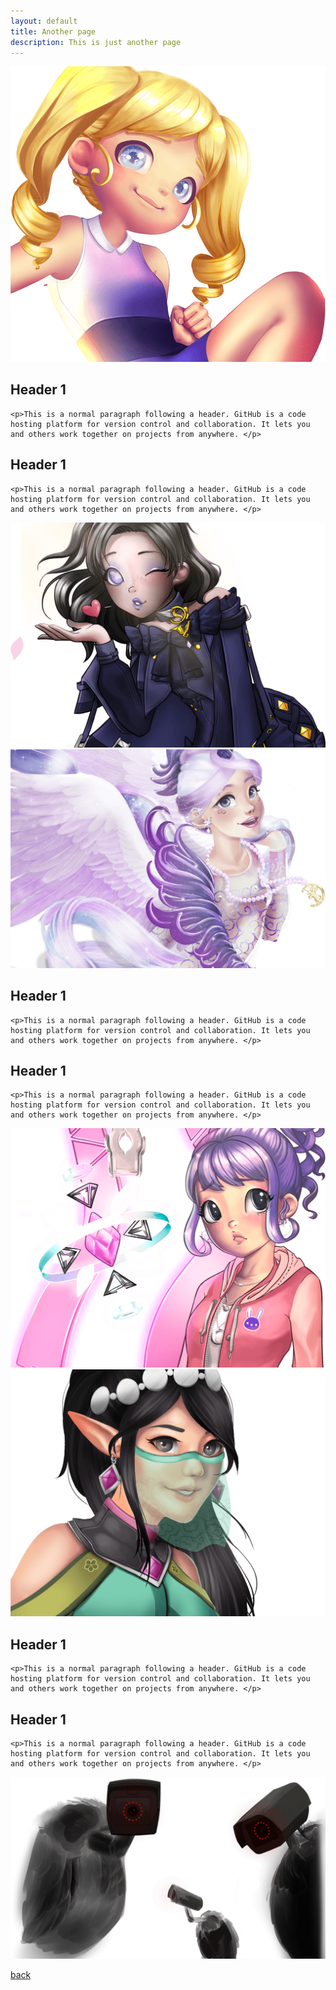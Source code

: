 ```yaml
---
layout: default
title: Another page
description: This is just another page
---
```



<div class="block image1 imagefix animate">
  <img class="imagesize" src="assets/css/layer1.png">
  <div class="text">
    <h2>Header 1</h2>

    <p>This is a normal paragraph following a header. GitHub is a code hosting platform for version control and collaboration. It lets you and others work together on projects from anywhere. </p>
  </div>
</div>

<div class="block image4 imagefix animate">
  <div class="text">
    <h2>Header 1</h2>

    <p>This is a normal paragraph following a header. GitHub is a code hosting platform for version control and collaboration. It lets you and others work together on projects from anywhere. </p>
  </div>
  <img class="imagesize" src="assets/css/layer4.png">
</div>

<div class="block image2 imagefix animate">

  <img class="imagesize" src="assets/css/layer2.png">
  <div class="text">
    <h2>Header 1</h2>

    <p>This is a normal paragraph following a header. GitHub is a code hosting platform for version control and collaboration. It lets you and others work together on projects from anywhere. </p>
  </div>
  
</div>

<div class="block image5 imagefix animate">
  <div class="text">
    <h2>Header 1</h2>

    <p>This is a normal paragraph following a header. GitHub is a code hosting platform for version control and collaboration. It lets you and others work together on projects from anywhere. </p>
  </div>
  <img class="imagesize" src="assets/css/layer5.png">
</div>

<div class="block image3 imagefix animate">

  <img class="imagesize" src="assets/css/layer3.png">
  <div class="text">
    <h2>Header 1</h2>

    <p>This is a normal paragraph following a header. GitHub is a code hosting platform for version control and collaboration. It lets you and others work together on projects from anywhere. </p>
  </div>

</div>

<div class="block image6 imagefix animate">
  <div class="text">
    <h2>Header 1</h2>

    <p>This is a normal paragraph following a header. GitHub is a code hosting platform for version control and collaboration. It lets you and others work together on projects from anywhere. </p>
  </div>
  <img class="imagesize" src="assets/css/layer6.png">
</div>

<script>
window.addEventListener('scroll', () => {
  document.body.style.setProperty('--scroll', window.pageYOffset / (document.body.offsetHeight - window.innerHeight));
}, false);
</script>

[back](./)
